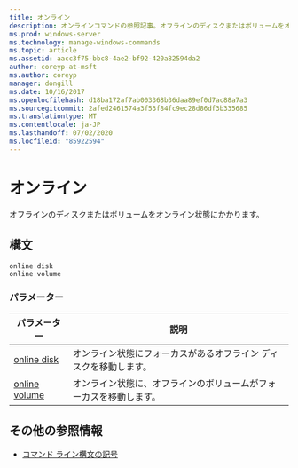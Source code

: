```yaml
---
title: オンライン
description: オンラインコマンドの参照記事。オフラインのディスクまたはボリュームをオンライン状態にします。
ms.prod: windows-server
ms.technology: manage-windows-commands
ms.topic: article
ms.assetid: aacc3f75-bbc8-4ae2-bf92-420a82594da2
author: coreyp-at-msft
ms.author: coreyp
manager: dongill
ms.date: 10/16/2017
ms.openlocfilehash: d18ba172af7ab003368b36daa89ef0d7ac88a7a3
ms.sourcegitcommit: 2afed2461574a3f53f84fc9ec28d86df3b335685
ms.translationtype: MT
ms.contentlocale: ja-JP
ms.lasthandoff: 07/02/2020
ms.locfileid: "85922594"
---
```

# <a name="online"></a>オンライン

オフラインのディスクまたはボリュームをオンライン状態にかかります。

## <a name="syntax"></a>構文

```
online disk
online volume
```

### <a name="parameters"></a>パラメーター

| パラメーター | 説明 |
|--|--|
| [online disk](online-disk.md) | オンライン状態にフォーカスがあるオフライン ディスクを移動します。 |
| [online volume](online-volume.md) | オンライン状態に、オフラインのボリュームがフォーカスを移動します。 |

## <a name="additional-references"></a>その他の参照情報

- [コマンド ライン構文の記号](command-line-syntax-key.md)
